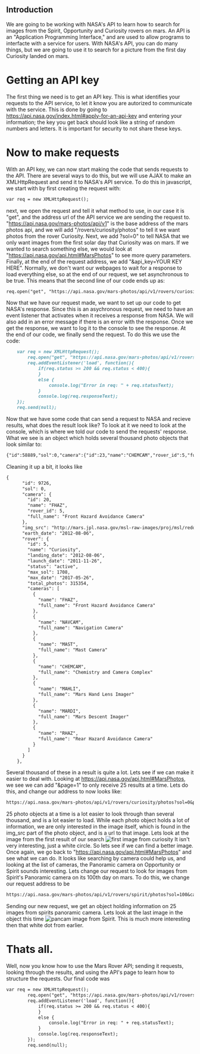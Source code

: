 
## Introduction

We are going to be working with NASA's API to learn how to search for images from the Spirit, Opportunity and Curiosity rovers on mars.  An API is an "Application Programming Interface," and are used to allow programs to interfacte with a service for users.  With NASA's API, you can do many things, but we are going to use it to search for a picture from the first day Curiosity landed on mars.



# Getting an API key

The first thing we need is to get an API key.  This is what identifies your requests to the API service, to let it know you are autorized to communicate with the service.  This is done by going to https://api.nasa.gov/index.html#apply-for-an-api-key and entering your information; the key you get back should look like a string of random numbers and letters.  It is important for security to not share these keys.

# Now to make requests

With an API key, we can now start making the code that sends requests to the API.  There are several ways to do this, but we will use AJAX to make an XMLHttpRequest and send it to NASA's API service.  To do this in javascript, we start with by first creating the request with:
```markdown
var req = new XMLHttpRequest();
```

next, we open the request and tell it what method to use, in our case it is "get", and the address url of the API service we are sending the request to.  "https://api.nasa.gov/mars-photos/api/v1" is the base address of the mars photos api, and we will add "/rovers/curiosity/photos" to tell it we want photos from the rover Curiosity.  Next, we add ?sol=0" to tell NASA that we only want images from the first solar day that Curiosity was on mars.  If we wanted to search something else, we would look at "https://api.nasa.gov/api.html#MarsPhotos" to see more query parameters.  Finally, at the end of the request address, we add "&api_key=YOUR KEY HERE".  Normally, we don't want our webpages to wait for a response to load everything else, so at the end of our request, we set asynchronous to be true.  This means that the second line of our code ends up as:
```markdown
req.open("get", "https://api.nasa.gov/mars-photos/api/v1/rovers/curiosity/photos?sol=0&api_key=3z5eaPz4uM9hTQVUmHUgA0HSYeRrmBWv2SvGBVbE", true);
```

Now that we have our request made, we want to set up our code to get NASA's response. Since this is an asychronous request, we need to have an event listener that activates when it receives a response from NASA.  We will also add in an error message if there is an error with the response. Once we get the response, we want to log it to the console to see the response.  At the end of our code, we finally send the request. To do this we use the code:
```markdown
	var req = new XMLHttpRequest();
		req.open("get", "https://api.nasa.gov/mars-photos/api/v1/rovers/curiosity/photos?sol=0&api_key=3z5eaPz4uM9hTQVUmHUgA0HSYeRrmBWv2SvGBVbE", true);
		req.addEventListener('load', function(){
			if(req.status >= 200 && req.status < 400){
			}
			else {
				console.log("Error in req: " + req.statusText);
			}
			console.log(req.responseText);
	});
	req.send(null);
```

Now that we have some code that can send a request to NASA and recieve results, what does the result look like? To look at it we need to look at the console, which is where we told our code to send the requests' response. What we see is an object which holds several thousand photo objects that look similar to:

```markdown
{"id":58889,"sol":0,"camera":{"id":23,"name":"CHEMCAM","rover_id":5,"full_name":"Chemistry and Camera Complex"},"img_src":"http://mars.jpl.nasa.gov/msl-raw-images/proj/msl/redops/ods/surface/sol/00000/opgs/edr/ccam/CR0_397506434EDR_F0010008CCAM00000M_.JPG","earth_date":"2012-08-06","rover":{"id":5,"name":"Curiosity","landing_date":"2012-08-06","launch_date":"2011-11-26","status":"active","max_sol":1708,"max_date":"2017-05-26","total_photos":315354,"cameras":[{"name":"FHAZ","full_name":"Front Hazard Avoidance Camera"},{"name":"NAVCAM","full_name":"Navigation Camera"},{"name":"MAST","full_name":"Mast Camera"},{"name":"CHEMCAM","full_name":"Chemistry and Camera Complex"},{"name":"MAHLI","full_name":"Mars Hand Lens Imager"},{"name":"MARDI","full_name":"Mars Descent Imager"},{"name":"RHAZ","full_name":"Rear Hazard Avoidance Camera"}]}}
```
Cleaning it up a bit, it looks like 
```markdown
{
      "id": 9726,
      "sol": 0,
      "camera": {
        "id": 20,
        "name": "FHAZ",
        "rover_id": 5,
        "full_name": "Front Hazard Avoidance Camera"
      },
      "img_src": "http://mars.jpl.nasa.gov/msl-raw-images/proj/msl/redops/ods/surface/sol/00000/opgs/edr/fcam/FLA_397502305EDR_D0010000AUT_04096M_.JPG",
      "earth_date": "2012-08-06",
      "rover": {
        "id": 5,
        "name": "Curiosity",
        "landing_date": "2012-08-06",
        "launch_date": "2011-11-26",
        "status": "active",
        "max_sol": 1708,
        "max_date": "2017-05-26",
        "total_photos": 315354,
        "cameras": [
          {
            "name": "FHAZ",
            "full_name": "Front Hazard Avoidance Camera"
          },
          {
            "name": "NAVCAM",
            "full_name": "Navigation Camera"
          },
          {
            "name": "MAST",
            "full_name": "Mast Camera"
          },
          {
            "name": "CHEMCAM",
            "full_name": "Chemistry and Camera Complex"
          },
          {
            "name": "MAHLI",
            "full_name": "Mars Hand Lens Imager"
          },
          {
            "name": "MARDI",
            "full_name": "Mars Descent Imager"
          },
          {
            "name": "RHAZ",
            "full_name": "Rear Hazard Avoidance Camera"
          }
        ]
      }
    },
```


Several thousand of these in a result is quite a lot.  Lets see if we can make it easier to deal with.  Looking at https://api.nasa.gov/api.html#MarsPhotos, we see we can add "&page=1" to only receive 25 results at a time.  Lets do this, and change our address to now looks like:
```markdown
https://api.nasa.gov/mars-photos/api/v1/rovers/curiosity/photos?sol=0&page=1&api_key=3z5eaPz4uM9hTQVUmHUgA0HSYeRrmBWv2SvGBVbE
```

25 photo objects at a time is a lot easier to look through than several thousand, and is a lot easier to load.  While each photo object holds a lot of information, we are only interested in the image itself, which is found in the img_src part of the photo object, and is a url to that image. Lets look at the image from the first result of our search
![first image from curiosity](http://mars.jpl.nasa.gov/msl-raw-images/proj/msl/redops/ods/surface/sol/00000/opgs/edr/ccam/CR0_397506434EDR_F0010008CCAM00000M_.JPG)
It isn't very interesting, just a white circle.  So lets see if we can find a better image.  Once again, we go back to "https://api.nasa.gov/api.html#MarsPhotos" and see what we can do.  It looks like searching by camera could help us, and looking at the list of cameras, the Panoramic camera on Opportunity or Spirit sounds interesting.  Lets change our request to look for images from Spirit's Panoramic camera on its 100th day on mars.  To do this, we change our request address to be 
```markdown
https://api.nasa.gov/mars-photos/api/v1/rovers/spirit/photos?sol=100&camera=pancam&page=1&api_key=3z5eaPz4uM9hTQVUmHUgA0HSYeRrmBWv2SvGBVbE"
```
Sending our new request, we get an object holding information on 25 images from spirits panoramic camera.  Lets look at the last image in the object this time
![pancam image from Spirit](https://mars.nasa.gov/mer/gallery/all/2/p/100/2P135241955ESF2702P2111R1M1-BR.JPG).
This is much more interesting then that white dot from earlier.

# Thats all.
Well, now you know how to use the Mars Rover API; sending it requests, looking through the results, and using the API's page to learn how to structure the requests.  Our final code was 

```markdown
var req = new XMLHttpRequest();
		req.open("get", "https://api.nasa.gov/mars-photos/api/v1/rovers/spirit/photos?sol=100&camera=pancam&page=2&api_key=3z5eaPz4uM9hTQVUmHUgA0HSYeRrmBWv2SvGBVbE", true);
		req.addEventListener('load', function(){
			if(req.status >= 200 && req.status < 400){
			}
			else {
				console.log("Error in req: " + req.statusText);
			}
			console.log(req.responseText);
		});
		req.send(null);
```
